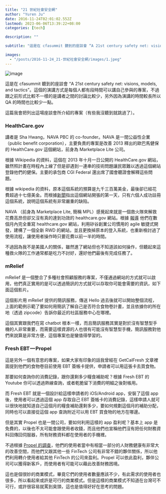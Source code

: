 ```yaml
---
title: "21 世紀社會安全網"
author: "Yuren Ju"
date: 2016-11-24T02:01:02.552Z
lastmod: 2023-06-06T13:39:22+08:00
categories: [tech]

description: ""

subtitle: "這是在 cfasummit 聽到的座談會 “A 21st century safety net: visions, models, and…"

images:
  - "/posts/2016-11-24_21-世紀社會安全網/images/1.jpeg"
---
```


![image](/posts/2016-11-24_21-世紀社會安全網/images/1.jpeg#layoutTextWidth)

這是在 cfasummit 聽到的座談會 “A 21st century safety net: visions, models, and tactics”。這個的演講方式是每個人都有段時間可以講自己參與的專案，不過跟之前形式比較不一樣的是講者之間的討論比較少，另外因為演講的時間較長所以 QA 的時間也比較少一點。

這篇我會把列出這場座談會所介紹的專案（有些我沒聽到就跳過了）。

### HealthCare.gov

講者是 Sha Hwang，NAVA PBC 的 co-founder。NAVA 是一間公益性企業（public benefit corporation），主要負責的專案是改善 2013 釋出的歐巴馬健保的 HealthCare.gov 這個網站，前身為 Marketplace Lite 公司。

根據 Wikipedia 的資料，這個在 2013 年十月一日公開的 HealthCare.gov 網站，雖然照計畫在時程內上線了但是卻遇到一連串的技術問題讓民眾難以透過這個網站登錄他們的健保。主要的承包商 CGI Federal 還出席了國會聽證會解釋這些問題。

根據 wikipedia 的資料，原本這個系統的預算是九千三百萬美金，最後卻已經花費超過十七億美金。而根據[新聞](http://america.aljazeera.com/articles/2013/10/31/only-six-enrollmentsforhealthcaregovafterfirstday.html)指出這個網站開張的第一天，只有六個人成功註冊這個系統，說明這個系統有非常嚴重的缺陷。

NAVA （前身為 Marketplace Lite, 簡稱 MPL）感覺起來就是一個救火隊來解救花費高昂但卻又沒有真的達到功效的 healthcare.gov 網站。根據 [報導](http://www.theatlantic.com/technology/archive/2015/07/the-secret-startup-saved-healthcare-gov-the-worst-website-in-america/397784/) 他們在數個月內完全重寫 healthcare.gov 網站，利用矽谷創業公司慣用的 agile 敏捷式開發，建構了一個全新 RWD 的網站，並且更換掉原本的登入系統，也重新檢討過了使用流程，讓使用者操作時只要花費以前一半的時間。

不過因為我不是美國人的關係，雖然進了網站但也不知道該如何操作，但聽起來這種救火隊的工作通常都是吃力不討好，還好他們最後有完成任務了。

### mRelief

mRelief 是一個整合了多種社會照顧服務的專案，不僅通過網站的方式就可以啟用，他們真正實用的是可以透過簡訊的方式就可以存取你可能會需要的資訊，如下面這個影片。

這個影片用 mRelief 提供的簡訊服務，傳送 Hello 過去後就可以開始整個流程，上面的範例示範了要如何用簡訊了解自己是否符合食物卷計畫，並且依據你的所在地（透過 zipcode）告訴你最近的社區服務中心在哪裡。

這個其實跟我們在寫 chatbot 根本一樣，而且簡訊服務其實是對於沒有智慧型手機的人非常重要，而需要這樣資源的人也很有可能沒有智慧型手機，簡訊服務對他們來說算是非常方便，這個專案也是蠻值得學習的。

### Fresh EBT — Propel

這是另外一個有意思的專案，如果大家有印象的話我曾經在 GetCalFresh 文章裡面提到他們的食物卷目前使用 EBT 簽帳卡提供，申請者可以用這張卡去買食物。

那要如何查詢你的消費記錄，跟你還剩多少糧食補助呢？根據 Fresh EBT 的 Youtube 你可以透過熱線查詢，或者乾脆留下消費的明細之後對帳用。

而 Fresh EBT 就是一個設計給這樣申請者的 iOS/Android app，安裝了這個 app 後，使用者可以透過這個 app 存取自己 EBT 簽帳卡的消費記錄，這樣申請人就可以很快地就知道自己這個月的糧食補助還剩多少，要如何規劃這個月的補助分配，同時也可以直接從這個 app 查詢附近可以用 EBT 買食物的地方在哪邊。

但是其實 Propel 也是一間公司，要如何利用這樣的 app 盈利呢？基本上 app 是免費的，以後也不太可能會跟使用者收錢，而且他們也宣稱他們沒有把任何財務資料回傳回伺服器，所有財務資料都在使用者的手機裡。

不過根據 [Propel 的調查](https://medium.com/@JoinPropel/helping-our-users-build-financial-health-fresh-ebts-referral-policy-e83ccf48a169)，他們的使用者當中有相當一部分的人財務健康有非常大的改善空間，而他們又跟其他一些 FinTech 公司有非常不錯的夥伴關係，所以他們利用轉介使用者給其他 FinTech 的公司來盈利。Propel 可以依此盈利，夥伴公司可以獲得新客戶，而使用者有可能可以藉此改善財務困境。

這也是個很妙的商業模式，畢竟它們的使用者數量應該不少，有此需求的使用者也很多，所以看起來或許是可行的商業模式。但是這樣的商業模式不知道在台灣可不可行，或許很容易就罵到臭頭，這也是值得好好在思考的問題。
